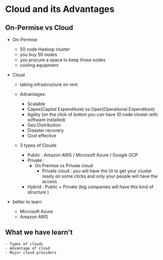 # Cloud and its Advantages

## On-Permise vs Cloud
- On-Permise
    - 50 node Hadoop cluster
    - you buy 50 nodes
    - you procure a space to keep those nodes
    - cooling equipment

- Cloud
    - taking infrastructure on rent
    - Advantages:
        - Scalable
        - Capex(Capital Expenditure) vs Opex(Operational Expenditure)
        - Agility (on the click of button you can have 10 node cluster with software installed)
        - Geo Distribution
        - Disaster recovery
        - Cost effective

    - 3 types of Clouds
        - Public : Amazon AWS / Microsoft Azure / Google GCP
        - Private : 
            - On Premise vs Private cloud
                -  Private cloud : you will have the UI to get your cluster ready on some clicks and only your people will have the access
        - Hybrid : Public + Private (big companies will have this kind of structure )

- better to learn
    - Microsoft Azure
    - Amazon AWS
    
## What we have learn't
    - Types of clouds
    - Advantage of cloud
    - Major cloud providers
    